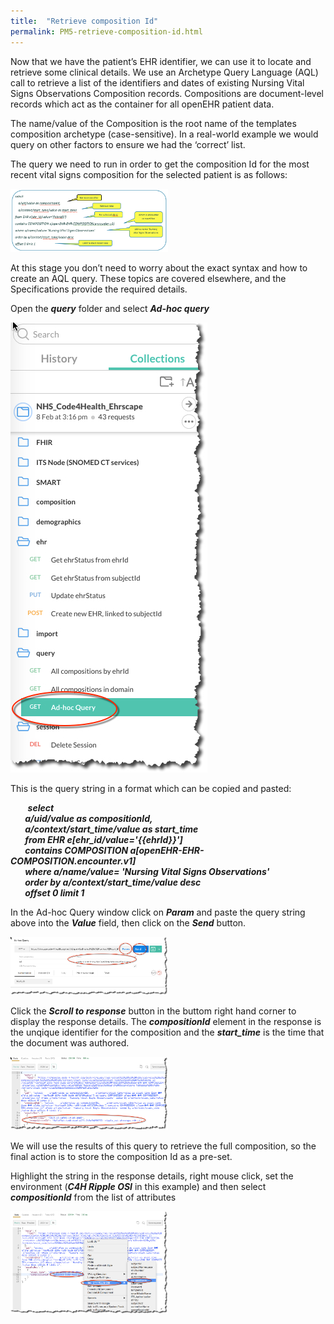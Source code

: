 ```yaml
---
title:  "Retrieve composition Id"
permalink: PM5-retrieve-composition-id.html
---
```


Now that we have the patient’s EHR identifier, we can use it to locate and retrieve some clinical details. We use an Archetype Query Language (AQL) call to retrieve a list of the identifiers and dates of existing Nursing Vital Signs Observations Composition records. Compositions are document-level records which act as the container for all openEHR patient data.

The name/value of the Composition is the root name of the templates composition archetype (case-sensitive). In a real-world example we would query on other factors to ensure we had the ‘correct’ list.

The query we need to run in order to get the composition Id for the most recent vital signs composition for the selected patient is as follows:

<img src="/Images/RetrieveCompositionIdExplanation.jpg" alt="Retrieve compositionId explanation" width="50%" height="50%">

At this stage you don’t need to worry about the exact syntax and how to create an AQL query. These topics are covered elsewhere, and the Specifications provide the required details.

Open the ***query*** folder and select ***Ad-hoc query***

<img src="/Images/RetrieveCompositionIdFolderSelect.jpg" alt="Retrieve CompositionId">

This is the query string in a format which can be copied and pasted:

&nbsp;&nbsp;&nbsp;&nbsp;&nbsp;&nbsp; ***select<br>
&nbsp;&nbsp;&nbsp;&nbsp;&nbsp;&nbsp; a/uid/value as compositionId,<br>
&nbsp;&nbsp;&nbsp;&nbsp;&nbsp;&nbsp; a/context/start_time/value as start_time<br>
&nbsp;&nbsp;&nbsp;&nbsp;&nbsp;&nbsp; from EHR e[ehr_id/value='{{ehrId}}']<br>
&nbsp;&nbsp;&nbsp;&nbsp;&nbsp;&nbsp; contains COMPOSITION a[openEHR-EHR-COMPOSITION.encounter.v1]<br>
&nbsp;&nbsp;&nbsp;&nbsp;&nbsp;&nbsp; where a/name/value= 'Nursing Vital Signs Observations'<br>
&nbsp;&nbsp;&nbsp;&nbsp;&nbsp;&nbsp; order by a/context/start_time/value desc<br>
&nbsp;&nbsp;&nbsp;&nbsp;&nbsp;&nbsp; offset 0 limit 1***

In the Ad-hoc Query window click on ***Param*** and paste the query string above into the ***Value*** field, then click on the ***Send*** button.

<img src="/Images/RetrieveCompositionIdString.jpg" alt="Get CompositionId" width="50%" height="50%">

Click the ***Scroll to response*** button in the buttom right hand corner to display the response details. The ***compositionId*** element in the response is the unqique identifier for the composition and the ***start_time*** is the time that the document was authored.

<img src="/Images/RetrieveCompositionIdResult.jpg" alt="Get CompositionID result" width="50%" height="50%">

We will use the results of this query to retrieve the full composition, so the final action is to store the composition Id as a pre-set.

Highlight the string in the response details, right mouse click, set the environment (***C4H Ripple OSI*** in this example) and then select ***compositionId*** from the list of attributes

<img src="/Images/StoreCompositionIdAsPreset.jpg" alt="Store compositionId" width="50%" height="50%">
